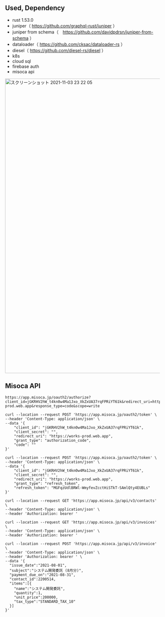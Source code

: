 ## Used, Dependency
- rust 1.53.0
- juniper（ https://github.com/graphql-rust/juniper ）
- juniper from schema（　https://github.com/davidpdrsn/juniper-from-schema ）
- dataloader（ https://github.com/cksac/dataloader-rs ）
- diesel（ https://github.com/diesel-rs/diesel ）
- k8s
- cloud sql
- firebase auth
- misoca api

<img width="958" alt="スクリーンショット 2021-11-03 23 22 05" src="https://user-images.githubusercontent.com/2268288/140078577-5a01f6b1-5564-44fd-a964-cb729855b546.png">

## Misoca API

```
https://app.misoca.jp/oauth2/authorize?client_id=jGKRHV2hW_t4kn0w4Ma1Jxo_XkZxUA37rqFPRiYT61k&redirect_uri=https://works-prod.web.app&response_type=code&scope=write

curl --location --request POST 'https://app.misoca.jp/oauth2/token' \
--header 'Content-Type: application/json' \
--data '{
    "client_id": "jGKRHV2hW_t4kn0w4Ma1Jxo_XkZxUA37rqFPRiYT61k",
    "client_secret": "",
    "redirect_uri": "https://works-prod.web.app",
    "grant_type": "authorization_code",
    "code": ""
}'

curl --location --request POST 'https://app.misoca.jp/oauth2/token' \
--header 'Content-Type: application/json' \
--data '{
    "client_id": "jGKRHV2hW_t4kn0w4Ma1Jxo_XkZxUA37rqFPRiYT61k",
    "client_secret": "",
    "redirect_uri": "https://works-prod.web.app",
    "grant_type": "refresh_token",
    "refresh_token": "MGFqzUdlBRWl-WmyfevZcctHiSTkT-SAmlQty4EUBLs"
}'

curl --location --request GET 'https://app.misoca.jp/api/v3/contacts' \
--header 'Content-Type: application/json' \
--header 'Authorization: bearer '

curl --location --request GET 'https://app.misoca.jp/api/v3/invoices' \
--header 'Content-Type: application/json' \
--header 'Authorization: bearer '

curl --location --request POST 'https://app.misoca.jp/api/v3/invoice' \
--header 'Content-Type: application/json' \
--header 'Authorization: bearer ' \
--data '{
  "issue_date":"2021-08-01",
  "subject":"システム開発委託 (8月分)",
  "payment_due_on":"2021-08-31",
  "contact_id":2200514,
  "items":[{
    "name":"システム開発委託",
    "quantity":1,
    "unit_price":200000,
    "tax_type":"STANDARD_TAX_10"
  }]
}'
```


